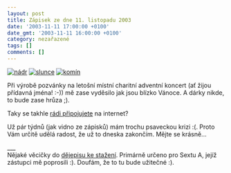 ```yaml
---
layout: post
title: Zápisek ze dne 11. listopadu 2003
date: '2003-11-11 17:00:00 +0100'
date_gmt: '2003-11-11 16:00:00 +0100'
category: nezařazené
tags: []
comments: []
---
```

<div >  <a href="%base_url%/assets/old-images/nadr.jpg"><img alt="nádr" src="%base_url%/assets/old-images/nadr.jpg"></a>  <a href="%base_url%/assets/old-images/kour.jpg"><img alt="slunce" src="%base_url%/assets/old-images/kour.jpg"></a>  <a href="%base_url%/assets/old-images/kour2.jpg"><img alt="komín" src="%base_url%/assets/old-images/kour2.jpg"></a>  </div>
<p>Při výrobě pozvánky na letošní místní charitní adventní koncert (ať žijou přídavná  jména! :-)) mě zase vyděsilo jak jsou blízko Vánoce. A dárky nikde, to bude zase hrůza ;).</p>
<p>Taky se takhle <a href="%base_url%/assets/old-images/connect.png">rádi připojujete</a> na internet?</p>
<p>Už pár týdnů (jak vidno ze zápisků) mám trochu psaveckou krizi :(. Proto  Vám určitě udělá radost, že už to dneska zakončím. Mějte se krásně...</p>
<p>___<br>Nějaké věcičky do  <a href="%base_url%/assets/old-images/dejepis.exe">dějepisu ke stažení</a>. Primárně určeno pro Sextu A,  jejíž zástupci mě poprosili :). Doufám, že to tu bude užitečné :).</p>
